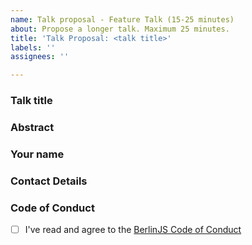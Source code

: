 ```yaml
---
name: Talk proposal - Feature Talk (15-25 minutes)
about: Propose a longer talk. Maximum 25 minutes.
title: 'Talk Proposal: <talk title>'
labels: ''
assignees: ''

---
```


### Talk title

### Abstract 

<!-- Try to stick to 500 characters (about two tweets :bird:). If you know already, please let us know how long the talk will be as this helps us plan the meetups. -->

### Your name

### Contact Details

<!-- We'll mostly use this issue for communication. But it might help to leave your Twitter, Github, BerlinJS Slack or e-mail. Please let us know if we should a link to your Twitter account or website on our page. -->

### Code of Conduct

<!-- We expect all of our speakers to uphold our Code of Conduct, so please take a minute to read through it. -->

- [ ] I've read and agree to the [BerlinJS Code of Conduct](http://berlincodeofconduct.org/)
